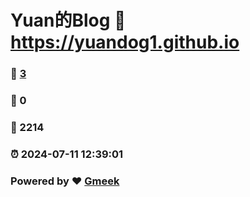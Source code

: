 # Yuan的Blog :link: https://yuandog1.github.io 
### :page_facing_up: [3](https://yuandog1.github.io/tag.html) 
### :speech_balloon: 0 
### :hibiscus: 2214 
### :alarm_clock: 2024-07-11 12:39:01 
### Powered by :heart: [Gmeek](https://github.com/Meekdai/Gmeek)
